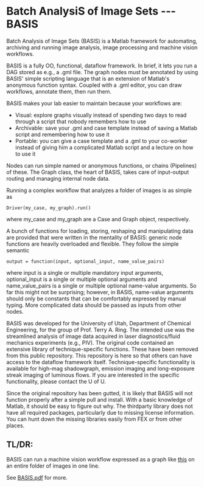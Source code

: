 # Batch AnalysiS of Image Sets --- BASIS

Batch Analysis of Image Sets (BASIS) is a Matlab framework for automating, archiving and running image analysis, image processing and machine vision workflows.

BASIS is a fully OO, functional, dataflow framework. In brief, it lets you run a DAG stored as e.g., a .gml file. The graph nodes must be annotated by using BASIS' simple scripting language that is an extension of Matlab's anonymous function syntax. Coupled with a .gml editor, you can draw workflows, annotate them, then run them.

BASIS makes your lab easier to maintain because your workflows are:

- Visual: explore graphs visually instead of spending two days to read through a script that nobody remembers how to use
- Archivable: save your .gml and case template instead of saving a Matlab script and remembering how to use it
- Portable: you can give a case template and a .gml to your co-worker instead of giving him a complicated Matlab script and a lecture on how to use it

Nodes can run simple named or anonymous functions, or chains (Pipelines) of these. The Graph class, the heart of BASIS, takes care of input-output routing and managing internal node data.

Running a complex workflow that analyzes a folder of images is as simple as

`Driver(my_case, my_graph).run()`

where my_case and my_graph are a Case and Graph object, respectively.

A bunch of functions for loading, storing, reshaping and manipulating data are provided that were written in the mentality of BASIS: generic node functions are heavily overloaded and flexible. They follow the simple semantic

`output = function(input, optional_input, name_value_pairs)`

where input is a single or multiple mandatory input arguments, optional_input is a single or multiple optional arguments and name_value_pairs is a single or multiple optional name-value arguments. So far this might not be surprising; however, in BASIS, name-value arguments should only be constants that can be comfortably expressed by manual typing. More complicated data should be passed as inputs from other nodes.

BASIS was developed for the University of Utah, Department of Chemical Engineering, for the group of Prof. Terry A. Ring. The intended use was the streamlined analysis of image data acquired in laser diagnostics/fluid mechanics experiments (e.g., PIV). The original code contained an extensive library of technique-specific functions. These have been removed from this public repository. This repository is here so that others can have access to the dataflow framework itself. Technique-specific functionality is available for high-mag shadowgraph, emission imaging and long-exposure streak imaging of luminous flows. If you are interested in the specific functionality, please contact the U of U.

Since the original repository has been gutted, it is likely that BASIS will not function properly after a simple pull and install. With a basic knowledge of Matlab, it should be easy to figure out why. The thirdparty library does not have all required packages, particularly due to missing license information. You can hunt down the missing libraries easily from FEX or from other places.

## TL/DR:

BASIS can run a machine vision workflow expressed as a graph like [this](data/graphs/shadow_simple_processing.png) on an entire folder of images in one line.

See [BASIS.pdf](BASIS.pdf) for more.
